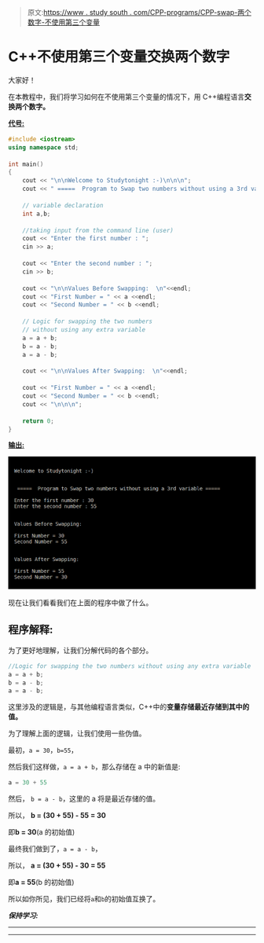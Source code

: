 > 原文:[https://www . study south . com/CPP-programs/CPP-swap-两个数字-不使用第三个变量](https://www.studytonight.com/cpp-programs/cpp-swap-two-numbers-without-using-a-3rd-variable)

# C++不使用第三个变量交换两个数字

大家好！

在本教程中，我们将学习如何在不使用第三个变量的情况下，用 C++编程语言**交换两个数字。**

<u>**代号:**</u>

```cpp
#include <iostream>
using namespace std;

int main()
{
    cout << "\n\nWelcome to Studytonight :-)\n\n\n";
    cout << " =====  Program to Swap two numbers without using a 3rd variable ===== \n\n";

    // variable declaration
    int a,b;

    //taking input from the command line (user)
    cout << "Enter the first number : ";
    cin >> a;

    cout << "Enter the second number : ";
    cin >> b;

    cout << "\n\nValues Before Swapping:  \n"<<endl;
    cout << "First Number = " << a <<endl;
    cout << "Second Number = " << b <<endl;

    // Logic for swapping the two numbers 
    // without using any extra variable
    a = a + b;
    b = a - b;
    a = a - b;

    cout << "\n\nValues After Swapping:  \n"<<endl;

    cout << "First Number = " << a <<endl;
    cout << "Second Number = " << b <<endl;
    cout << "\n\n\n";

    return 0;
} 
```

<u>**输出:**</u>

![C++ swapping without using a temp variable program](img/7e7936cf75c86bdd48dba29d46a2a4b3.png)

现在让我们看看我们在上面的程序中做了什么。

## 程序解释:

为了更好地理解，让我们分解代码的各个部分。

```cpp
//Logic for swapping the two numbers without using any extra variable
a = a + b;
b = a - b;
a = a - b;
```

这里涉及的逻辑是，与其他编程语言类似，C++中的**变量存储最近存储到其中的值。**

为了理解上面的逻辑，让我们使用一些伪值。

最初，`a = 30`，`b=55`，

然后我们这样做，`a = a + b`，那么存储在 a 中的新值是:

```cpp
a = 30 + 55
```

然后， `b = a - b`，这里的 a 将是最近存储的值。

所以， **b = (30 + 55) - 55 = 30**

即**b = 30**(a 的初始值)

最终我们做到了，`a = a - b`，

所以， **a = (30 + 55) - 30 = 55**

即**a = 55**(b 的初始值)

所以如你所见，我们已经将`a`和`b`的初始值互换了。

***保持学习:***

* * *

* * *